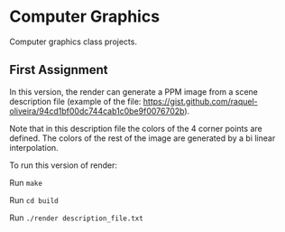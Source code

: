 # Computer Graphics

Computer graphics class projects.

## First Assignment

In this version, the render can generate a PPM image from a scene description file (example of the file: https://gist.github.com/raquel-oliveira/94cd1bf00dc744cab1c0be9f0076702b).

Note that in this description file the colors of the 4 corner points are defined. The colors of the rest of the image are generated by a bi linear interpolation.

To run this version of render:

Run `make`

Run `cd build`

Run `./render description_file.txt`
